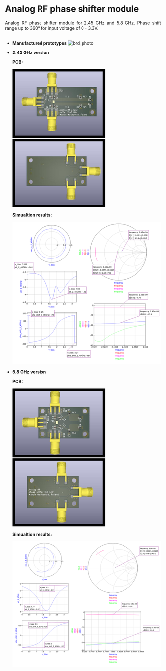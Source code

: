# Analog RF phase shifter module
<div align="justify">
Analog RF phase shifter module for 2.45 GHz and 5.8 GHz. Phase shift range up to 360° for input voltage of 0 - 3.3V.
</div>

<br>

  - **Manufactured prototypes**
    <img src="img/brd_photo.jpg" alt="brd_photo" width="600"/>

  - **2.45 GHz version**
  
    **PCB:**
    
    <img src="rf_phase_shifter_distributed_2_45GHz/doc/top.jpg" alt="2_45GHz_top" width="300"/>
    <img src="rf_phase_shifter_distributed_2_45GHz/doc/bottom.jpg" alt="2_45GHz_bottom" width="300"/>


    **Simualtion results:**
    
    <img src="rf_phase_shifter_distributed_2_45GHz/doc/sim_results.png" alt="simulation_results_2_45GHz" width="600"/>

    <br>

  - **5.8 GHz version**
    
    **PCB:**
    
    <img src="rf_phase_shifter_distributed_5_8GHz/doc/top.jpg" alt="5_8GHz_top" width="300"/>
    <img src="rf_phase_shifter_distributed_5_8GHz/doc/bottom.jpg" alt="5_8GHz_bottom" width="300"/>

    **Simualtion results:**

    <img src="rf_phase_shifter_distributed_5_8GHz/doc/sim_results.png" alt="simulation_results_5_8GHz" width="600"/>

  

